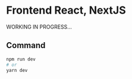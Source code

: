 # Frontend React, NextJS

WORKING IN PROGRESS...
## Command

```bash
npm run dev
# or
yarn dev
```

